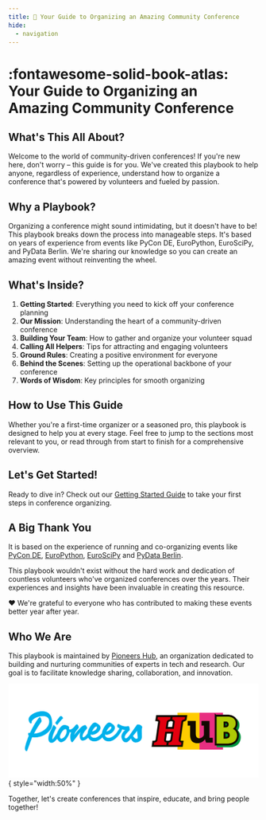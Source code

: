 ```yaml
---
title: 📘 Your Guide to Organizing an Amazing Community Conference
hide:
  - navigation
---
```


# :fontawesome-solid-book-atlas: Your Guide to Organizing an Amazing Community Conference

## What's This All About?

Welcome to the world of community-driven conferences! If you're new here, don't worry – this guide is for you. We've
created this playbook to help anyone, regardless of experience, understand how to organize a conference that's powered
by volunteers and fueled by passion.

## Why a Playbook?

Organizing a conference might sound intimidating, but it doesn't have to be! This playbook breaks down the process into
manageable steps. It's based on years of experience from events like PyCon DE, EuroPython, EuroSciPy, and PyData Berlin.
We're sharing our knowledge so you can create an amazing event without reinventing the wheel.

## What's Inside?

1. **Getting Started**: Everything you need to kick off your conference planning
2. **Our Mission**: Understanding the heart of a community-driven conference
3. **Building Your Team**: How to gather and organize your volunteer squad
4. **Calling All Helpers**: Tips for attracting and engaging volunteers
5. **Ground Rules**: Creating a positive environment for everyone
6. **Behind the Scenes**: Setting up the operational backbone of your conference
7. **Words of Wisdom**: Key principles for smooth organizing

## How to Use This Guide

Whether you're a first-time organizer or a seasoned pro, this playbook is designed to help you at every stage. Feel free
to jump to the sections most relevant to you, or read through from start to finish for a comprehensive overview.

## Let's Get Started!

Ready to dive in? Check out our [Getting Started Guide](installation.md) to take your first steps in conference
organizing.

## A Big Thank You

It is based on the experience of running and co-organizing events like [PyCon DE](https://de.pycon.org/),
[EuroPython](https://europython.eu), [EuroSciPy](https://euroscipy.org) and [PyData Berlin](https://berlin.pydata.org).

This playbook wouldn't exist without the hard work and dedication of countless volunteers who've organized conferences
over the years. Their experiences and insights have been invaluable in creating this resource.

❤️ We're grateful to everyone who has contributed to making these events better year after year.


## Who We Are

This playbook is maintained by [Pioneers Hub](https://www.pioneershub.org/en/), an organization dedicated to building
and nurturing communities of experts in tech and research. Our goal is to facilitate knowledge sharing, collaboration,
and innovation.

![Pioneers Hub Logo](assets/images/Pioneers-Hub-Logo-vereinfacht-inline.svg){ style="width:50%" }

Together, let's create conferences that inspire, educate, and bring people together!